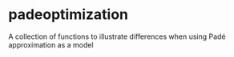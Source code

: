 # padeoptimization
A collection of functions to illustrate differences when using Padé approximation as a model
